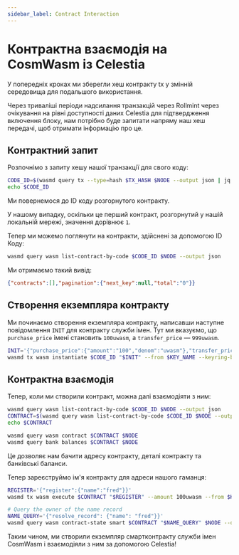 ```yaml
---
sidebar_label: Contract Interaction
---
```


# Контрактна взаємодія на CosmWasm із Celestia
<!-- markdownlint-disable MD013 -->

У попередніх кроках ми зберегли хеш контракту tx у змінній середовища для подальшого використання.

Через триваліші періоди надсилання транзакцій через Rollmint через очікування на рівні доступності даних Celestia для підтвердження включення блоку, нам потрібно буде запитати напряму наш хеш передачі, щоб отримати інформацію про це.

## Контрактний запит

Розпочнімо з запиту хешу нашої транзакції для свого коду:

```sh
CODE_ID=$(wasmd query tx --type=hash $TX_HASH $NODE --output json | jq -r '.logs[0].events[-1].attributes[0].value')
echo $CODE_ID
```

Ми повернемося до ID коду розгорнутого контракту.

У нашому випадку, оскільки це перший контракт, розгорнутий у нашій локальній мережі, значення дорівнює `1`.

Тепер ми можемо поглянути на контракти, здійснені за допомогою ID Коду:

```sh
wasmd query wasm list-contract-by-code $CODE_ID $NODE --output json
```

Ми отримаємо такий вивід:

```json
{"contracts":[],"pagination":{"next_key":null,"total":"0"}}
```

## Створення екземпляра контракту

Ми починаємо створення екземпляра контракту, написавши наступне повідомлення `INIT` для контракту служби імен. Тут ми вказуємо, що `purchase_price` імені становить `100uwasm`, а `transfer_price` — `999uwasm`.

```sh
INIT='{"purchase_price":{"amount":"100","denom":"uwasm"},"transfer_price":{"amount":"999","denom":"uwasm"}}'
wasmd tx wasm instantiate $CODE_ID "$INIT" --from $KEY_NAME --keyring-backend test --label "name service" $TXFLAG -y --no-admin
```

## Контрактна взаємодія

Тепер, коли ми створили контракт, можна далі взаємодіяти з ним:

```sh
wasmd query wasm list-contract-by-code $CODE_ID $NODE --output json
CONTRACT=$(wasmd query wasm list-contract-by-code $CODE_ID $NODE --output json | jq -r '.contracts[-1]')
echo $CONTRACT

wasmd query wasm contract $CONTRACT $NODE
wasmd query bank balances $CONTRACT $NODE
```

Це дозволяє нам бачити адресу контракту, деталі контракту та банківські баланси.

Тепер зареєструймо ім'я контракту для адреси нашого гаманця:

```sh
REGISTER='{"register":{"name":"fred"}}'
wasmd tx wasm execute $CONTRACT "$REGISTER" --amount 100uwasm --from $KEY_NAME $TXFLAG -y

# Query the owner of the name record
NAME_QUERY='{"resolve_record": {"name": "fred"}}'
wasmd query wasm contract-state smart $CONTRACT "$NAME_QUERY" $NODE --output json
```

Таким чином, ми створили екземпляр смартконтракту служби імен CosmWasm і взаємодіяли з ним за допомогою Celestia!
